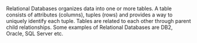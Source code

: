 Relational Databases organizes data into one or more tables. A table consists of attributes (columns), tuples (rows) and provides a way to uniquely identify each tuple. Tables are related to each other through parent child relationships. Some examples of Relational Databases are DB2, Oracle, SQL Server etc.
